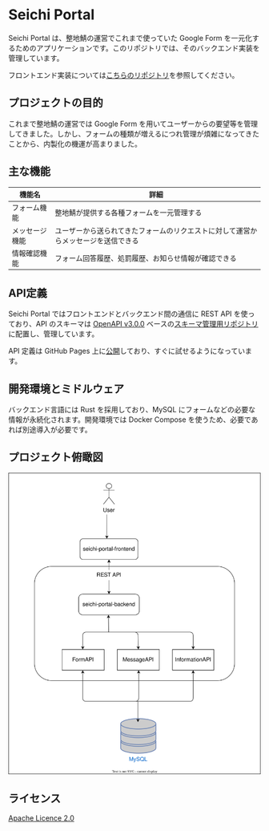# Seichi Portal

Seichi Portal は、整地鯖の運営でこれまで使っていた Google Form を一元化するためのアプリケーションです。このリポジトリでは、そのバックエンド実装を管理しています。

フロントエンド実装については[こちらのリポジトリ](https://github.com/GiganticMinecraft/seichi-portal-frontend)を参照してください。

## プロジェクトの目的

これまで整地鯖の運営では Google Form を用いてユーザーからの要望等を管理してきました。しかし、フォームの種類が増えるにつれ管理が煩雑になってきたことから、内製化の機運が高まりました。

## 主な機能

| 機能名         | 詳細                                                                                                                                       | 
| -------------- | ------------------------------------------------------------------------------------------------------------------------------------------ |
| フォーム機能   | 整地鯖が提供する各種フォームを一元管理する                     | 
| メッセージ機能 | ユーザーから送られてきたフォームのリクエストに対して運営からメッセージを送信できる      | 
| 情報確認機能   | フォーム回答履歴、処罰履歴、お知らせ情報が確認できる                   |

## API定義

Seichi Portal ではフロントエンドとバックエンド間の通信に REST API を使っており、API のスキーマは [OpenAPI v3.0.0](https://spec.openapis.org/oas/v3.0.0) ベースの[スキーマ管理用リポジトリ](https://github.com/GiganticMinecraft/seichi-api-schema)に配置し、管理しています。

API 定義は GitHub Pages 上に[公開](https://giganticminecraft.github.io/seichi-api-schema/)しており、すぐに試せるようになっています。

## 開発環境とミドルウェア

バックエンド言語には Rust を採用しており、MySQL にフォームなどの必要な情報が永続化されます。開発環境では Docker Compose を使うため、必要であれば別途導入が必要です。

<!--りとさんが環境変数周りの内容を追記する-->

## プロジェクト俯瞰図

![image](./docs/overhead-view.drawio.svg)

## ライセンス

[Apache Licence 2.0](https://github.com/GiganticMinecraft/seichi-portal-backend/blob/master/LICENSE)
